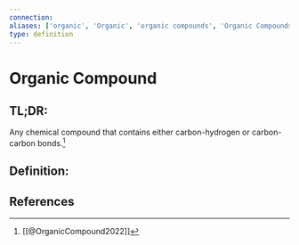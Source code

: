 ```yaml
---
connection:
aliases: ['organic', 'Organic', 'organic compounds', 'Organic Compounds', 'organic compound']
type: definition
---
```


# Organic Compound

## TL;DR:
Any chemical compound that contains either carbon-hydrogen or carbon-carbon bonds.[^1]

## Definition:


## References

[^1]: [[@OrganicCompound2022]]